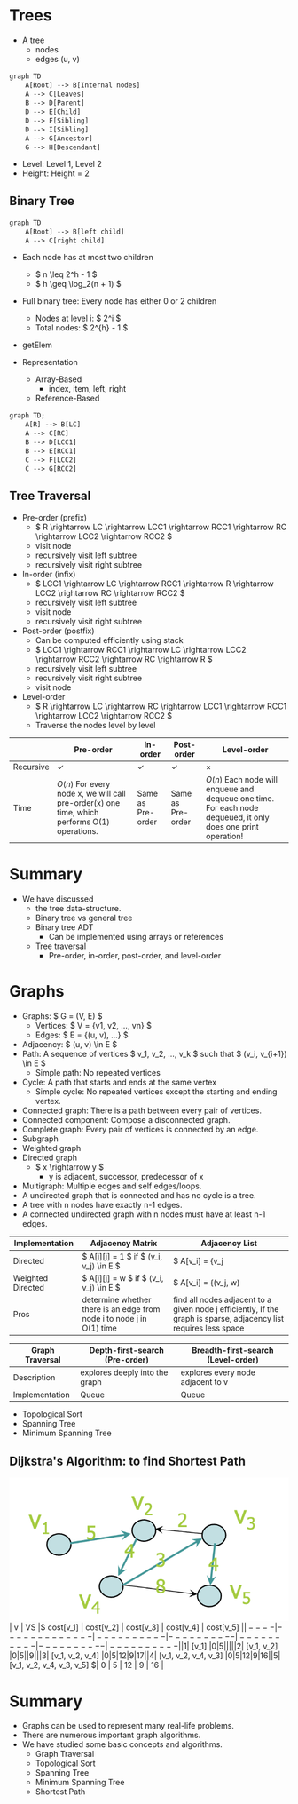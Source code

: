 # Trees
- A tree
    - nodes
    - edges (u, v)

```mermaid
graph TD
    A[Root] --> B[Internal nodes]
    A --> C[Leaves]
    B --> D[Parent]
    D --> E[Child]
    D --> F[Sibling]
    D --> I[Sibling]
    A --> G[Ancestor]
    G --> H[Descendant]
```
- Level: Level 1, Level 2
- Height: Height = 2
## Binary Tree
```mermaid
graph TD
    A[Root] --> B[left child]
    A --> C[right child]
```
- Each node has at most two children
    - $ n \leq 2^h - 1 $
    - $ h \geq \log_2(n + 1) $
- Full binary tree: Every node has either 0 or 2 children
    - Nodes at level i: $ 2^i $
    - Total nodes: $ 2^{h} - 1 $

- getElem
- Representation
    - Array-Based
        - index, item, left, right
    - Reference-Based

```mermaid
graph TD;
    A[R] --> B[LC]
    A --> C[RC]
    B --> D[LCC1]
    B --> E[RCC1]
    C --> F[LCC2]
    C --> G[RCC2]
```
## Tree Traversal
- Pre-order (prefix)
    - $ R \rightarrow LC \rightarrow LCC1 \rightarrow RCC1 \rightarrow RC \rightarrow LCC2 \rightarrow RCC2 $
    - visit node
    - recursively visit left subtree
    - recursively visit right subtree
- In-order (infix)
    - $ LCC1 \rightarrow LC \rightarrow RCC1 \rightarrow R \rightarrow LCC2 \rightarrow RC \rightarrow RCC2 $
    - recursively visit left subtree
    - visit node
    - recursively visit right subtree
- Post-order (postfix)
    - Can be computed efficiently using stack
    - $ LCC1 \rightarrow RCC1 \rightarrow LC \rightarrow LCC2 \rightarrow RCC2 \rightarrow RC \rightarrow R $
    - recursively visit left subtree
    - recursively visit right subtree
    - visit node
- Level-order
    - $ R \rightarrow LC \rightarrow RC \rightarrow LCC1 \rightarrow RCC1 \rightarrow LCC2 \rightarrow RCC2 $
    - Traverse the nodes level by level

||Pre-order|In-order|Post-order|Level-order|
|---|---|---|---|---|
|Recursive|$\checkmark$|$\checkmark$|$\checkmark$|$\times$|
|Time|$O(n)$ For every node x, we will call pre-order(x) one time, which performs O(1) operations.|Same as Pre-order|Same as Pre-order|$O(n)$ Each node will enqueue and dequeue one time. For each node dequeued, it only does one print operation!|
# Summary
- We have discussed 
    - the tree data-structure.
    - Binary tree vs general tree
    - Binary tree ADT
        - Can be implemented using arrays or references
    - Tree traversal
        - Pre-order, in-order, post-order, and level-order



# Graphs
- Graphs: $ G = (V, E) $
    - Vertices: $ V = {v1, v2, ..., vn} $
    - Edges: $ E = {(u, v), ...} $
- Adjacency: $ (u, v) \in E $
- Path: A sequence of vertices $ v_1, v_2, ..., v_k $ such that $ (v_i, v_{i+1}) \in E $
    - Simple path: No repeated vertices
- Cycle: A path that starts and ends at the same vertex
    - Simple cycle: No repeated vertices except the starting and ending vertex.
- Connected graph: There is a path between every pair of vertices.
- Connected component: Compose a disconnected graph.
- Complete graph: Every pair of vertices is connected by an edge.
- Subgraph
- Weighted graph
- Directed graph
    - $ x \rightarrow y $
        - y is adjacent, successor, predecessor of x
- Multigraph: Multiple edges and self edges/loops.
- A undirected graph that is connected and has no cycle is a tree.
- A tree with n nodes have exactly n-1 edges.
- A connected undirected graph with n nodes must have at least n-1 edges.

|Implementation|Adjacency Matrix|Adjacency List|
|---|---|---|
|Directed|$ A[i][j] = 1 $ if $ (v_i, v_j) \in E $|$ A[v_i] = {v_j | (v_i, v_j) \in E} $|
|Weighted Directed|$ A[i][j] = w $ if $ (v_i, v_j) \in E $|$ A[v_i] = {(v_j, w) | (v_i, v_j) \in E} $|
|Pros|determine whether there is an edge from node i to node j in O(1) time|find all nodes adjacent to a given node j efficiently, If the graph is sparse, adjacency list requires less space|

|Graph Traversal|Depth-first-search (Pre-order)|Breadth-first-search (Level-order)|
|---|---|---|
|Description|explores deeply into the graph|explores every node adjacent to v|
|Implementation|Queue|Queue|



- Topological Sort
- Spanning Tree
- Minimum Spanning Tree

## Dijkstra's Algorithm: to find Shortest Path
![alt text](image-1.png)
| v | VS |$ cost[v_1] $|$ cost[v_2] $|$ cost[v_3] $|$ cost[v_4] $|$ cost[v_5] $|
|----|-------------|----------|----------|----------|----------|----------|
| 1  |$ [v_1] $| 0 | 5 |  |  |  |
| 2  |$ [v_1, v_2] $| 0 | 5 |  | 9 |  |
| 3  |$ [v_1, v_2, v_4] $| 0 | 5 | 12 | 9 | 17 |
| 4  |$ [v_1, v_2, v_4, v_3] $| 0 | 5 | 12 | 9 | 16 |
| 5  |$ [v_1, v_2, v_4, v_3, v_5] $| 0 | 5 | 12 | 9 | 16 |
# Summary
- Graphs can be used to represent many real-life problems. 
- There are numerous important graph algorithms.
- We have studied some basic concepts and algorithms. 
    - Graph Traversal
    - Topological Sort
    - Spanning Tree
    - Minimum Spanning Tree
    - Shortest Path
